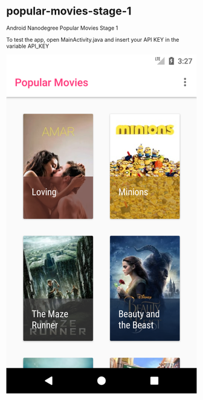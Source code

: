 # popular-movies-stage-1
Android Nanodegree Popular Movies Stage 1

To test the app, open MainActivity.java and insert your API KEY in the variable API_KEY

![alt text](https://raw.githubusercontent.com/danieleorlando/popular-movies-stage-1/master/art/Screenshot_1519313243.png)

